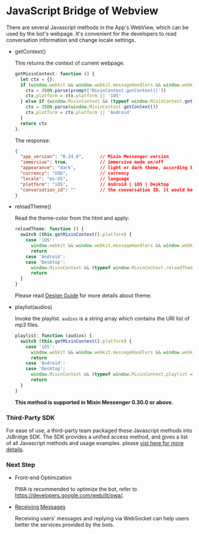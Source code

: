 # JavaScript Bridge of Webview

There are several Javascript methods in the App's WebView, which can be used by the bot's webpage. It's convenient for the developers to read conversation information and change locale settings.

- getContext()

  This returns the context of current webpage.

  ```js
  getMixinContext: function () {
    let ctx = {};
    if (window.webkit && window.webkit.messageHandlers && window.webkit.messageHandlers.MixinContext) {
      ctx = JSON.parse(prompt('MixinContext.getContext()'))
      ctx.platform = ctx.platform || 'iOS'
    } else if (window.MixinContext && (typeof window.MixinContext.getContext === 'function')) {
      ctx = JSON.parse(window.MixinContext.getContext())
      ctx.platform = ctx.platform || 'Android'
    }
    return ctx
  },
  ```

  The response:

  ```json
  {
    "app_version": "0.24.0",      // Mixin Messenger version
    "immersive": true,            // immersive mode on/off
    "appearance": "dark",         // light or dark theme, according to system settings
    "currency": "USD",            // currency
    "locale": "en-US",            // language
    "platform": "iOS",            // Android | iOS | Desktop
    "conversation_id": ""         // the conversation ID. it would be empty if the webpage is not open in a conversation
  }
  ```

- reloadTheme()

  Read the theme-color from the html and apply:

  ```js
  reloadTheme: function () {
    switch (this.getMixinContext().platform) {
      case 'iOS':
        window.webkit && window.webkit.messageHandlers && window.webkit.messageHandlers.reloadTheme && window.webkit.messageHandlers.reloadTheme.postMessage('');
        return
      case 'Android':
      case 'Desktop':
        window.MixinContext && (typeof window.MixinContext.reloadTheme === 'function') && window.MixinContext.reloadTheme()
        return
    }
  }
  ```

  Please read [Design Guide](../design/overview) for more details about theme.

- playlist(audios)

  Invoke the playlist. `audios` is a string array which contains the URI list of mp3 files.

  ```js
  playlist: function (audios) {
    switch (this.getMixinContext().platform) {
      case 'iOS':
        window.webkit && window.webkit.messageHandlers && window.webkit.messageHandlers.playlist && window.webkit.messageHandlers.playlist.postMessage(audios);
        return
      case 'Android':
      case 'Desktop':
        window.MixinContext && (typeof window.MixinContext.playlist === 'function') && window.MixinContext.playlist(audios)
        return
    }
  }
  ```

  **This method is supported in Mixin Messenger 0.30.0 or above.**

### Third-Party SDK

For ease of use, a third-party team packaged these Javascript methods into JsBridge SDK. The SDK provides a unified access method, and gives a list of all Javascript methods and usage examples. please [vist here for more details](https://fox-one.github.io/mixin-sdk-jsbridge/#/).

### Next Step

- Front-end Optimization

  PWA is recommended to optimize the bot, refer to  <https://developers.google.com/web/ilt/pwa/>.

- [Receiving Messages](./websocket)

  Receiving users' messages and replying via WebSocket can help users better the services provided by the bots.
